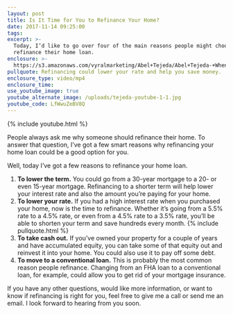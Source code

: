 ```yaml
---
layout: post
title: Is It Time for You to Refinance Your Home?
date: 2017-11-14 09:25:00
tags:
excerpt: >-
  Today, I’d like to go over four of the main reasons people might choose to
  refinance their home loan.
enclosure: >-
  https://s3.amazonaws.com/vyralmarketing/Abel+Tejeda/Abel+Tejeda-+When%2527s+the+Right+Time+to+Refinance+Your+Home+Loan%253F.mp4
pullquote: Refinancing could lower your rate and help you save money.
enclosure_type: video/mp4
enclosure_time:
use_youtube_image: true
youtube_alternate_image: /uploads/tejeda-youtube-1-1.jpg
youtube_code: LfWwuZeBV8Q
---
```



{% include youtube.html %}

People always ask me why someone should refinance their home. To answer that question, I’ve got a few smart reasons why refinancing your home loan could be a good option for you.

Well, today I’ve got a few reasons to refinance your home loan.

1. **To lower the term.** You could go from a 30-year mortgage to a 20- or even 15-year mortgage. Refinancing to a shorter term will help lower your interest rate and also the amount you’re paying for your home.
2. **To lower your rate.** If you had a high interest rate when you purchased your home, now is the time to refinance. Whether it’s going from a 5.5% rate to a 4.5% rate, or even from a 4.5% rate to a 3.5% rate, you’ll be able to shorten your term and save hundreds every month. {% include pullquote.html %}
3. **To take cash out.** If you’ve owned your property for a couple of years and have accumulated equity, you can take some of that equity out and reinvest it into your home. You could also use it to pay off some debt.
4. **To move to a conventional loan.** This is probably the most common reason people refinance. Changing from an FHA loan to a conventional loan, for example, could allow you to get rid of your mortgage insurance.

If you have any other questions, would like more information, or want to know if refinancing is right for you, feel free to give me a call or send me an email. I look forward to hearing from you soon.